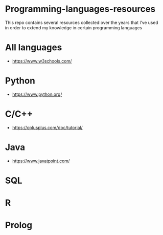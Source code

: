 # Programming-languages-resources

This repo contains several resources collected over the years that I've used in order to extend my knowledge in certain programming languages

# All languages
- https://www.w3schools.com/

# Python
- https://www.python.org/

# C/C++
- https://cplusplus.com/doc/tutorial/

# Java
- https://www.javatpoint.com/

# SQL

# R

# Prolog
